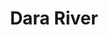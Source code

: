 ---
title: "Dara River"
title_bn: "দারা নদী"
description: "Which streams flow from Pialmari via Durlavpur to estuary of Pagla river at Kalupur (Shipganj Upazilla, Nawabganj) known as Dara river.  "
---